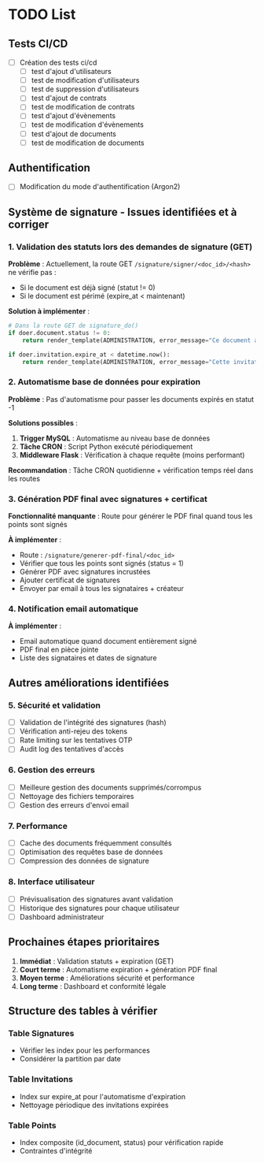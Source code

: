 # TODO List

## Tests CI/CD

- [ ] Création des tests ci/cd
  - [ ] test d'ajout d'utilisateurs
  - [ ] test de modification d'utilisateurs
  - [ ] test de suppression d'utilisateurs
  - [ ] test d'ajout de contrats
  - [ ] test de modification de contrats
  - [ ] test d'ajout d'évènements
  - [ ] test de modification d'évènements
  - [ ] test d'ajout de documents
  - [ ] test de modification de documents

## Authentification

- [ ] Modification du mode d'authentification (Argon2)

## Système de signature - Issues identifiées et à corriger

### 1. Validation des statuts lors des demandes de signature (GET)

**Problème** : Actuellement, la route GET `/signature/signer/<doc_id>/<hash>` ne vérifie pas :

- Si le document est déjà signé (statut != 0)
- Si le document est périmé (expire_at < maintenant)

**Solution à implémenter** :

```python
# Dans la route GET de signature_do()
if doer.document.status != 0:
    return render_template(ADMINISTRATION, error_message="Ce document a déjà été traité.")

if doer.invitation.expire_at < datetime.now():
    return render_template(ADMINISTRATION, error_message="Cette invitation a expiré.")
```

### 2. Automatisme base de données pour expiration

**Problème** : Pas d'automatisme pour passer les documents expirés en statut -1

**Solutions possibles** :

1. **Trigger MySQL** : Automatisme au niveau base de données
2. **Tâche CRON** : Script Python exécuté périodiquement
3. **Middleware Flask** : Vérification à chaque requête (moins performant)

**Recommandation** : Tâche CRON quotidienne + vérification temps réel dans les routes

### 3. Génération PDF final avec signatures + certificat

**Fonctionnalité manquante** : Route pour générer le PDF final quand tous les points sont signés

**À implémenter** :

- Route : `/signature/generer-pdf-final/<doc_id>`
- Vérifier que tous les points sont signés (status = 1)
- Générer PDF avec signatures incrustées
- Ajouter certificat de signatures
- Envoyer par email à tous les signataires + créateur

### 4. Notification email automatique

**À implémenter** :

- Email automatique quand document entièrement signé
- PDF final en pièce jointe
- Liste des signataires et dates de signature

## Autres améliorations identifiées

### 5. Sécurité et validation

- [ ] Validation de l'intégrité des signatures (hash)
- [ ] Vérification anti-rejeu des tokens
- [ ] Rate limiting sur les tentatives OTP
- [ ] Audit log des tentatives d'accès

### 6. Gestion des erreurs

- [ ] Meilleure gestion des documents supprimés/corrompus
- [ ] Nettoyage des fichiers temporaires
- [ ] Gestion des erreurs d'envoi email

### 7. Performance

- [ ] Cache des documents fréquemment consultés
- [ ] Optimisation des requêtes base de données
- [ ] Compression des données de signature

### 8. Interface utilisateur

- [ ] Prévisualisation des signatures avant validation
- [ ] Historique des signatures pour chaque utilisateur
- [ ] Dashboard administrateur

## Prochaines étapes prioritaires

1. **Immédiat** : Validation statuts + expiration (GET)
2. **Court terme** : Automatisme expiration + génération PDF final
3. **Moyen terme** : Améliorations sécurité et performance
4. **Long terme** : Dashboard et conformité légale

## Structure des tables à vérifier

### Table Signatures

- Vérifier les index pour les performances
- Considérer la partition par date

### Table Invitations

- Index sur expire_at pour l'automatisme d'expiration
- Nettoyage périodique des invitations expirées

### Table Points

- Index composite (id_document, status) pour vérification rapide
- Contraintes d'intégrité
